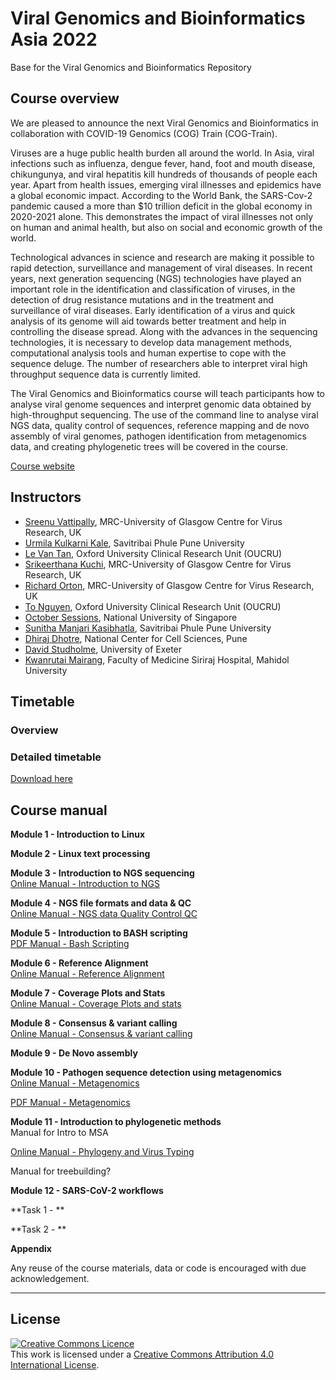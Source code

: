 # Viral Genomics and Bioinformatics Asia 2022
Base for the Viral Genomics and Bioinformatics Repository

## Course overview
We are pleased to announce the next Viral Genomics and Bioinformatics in collaboration with COVID-19 Genomics (COG) Train (COG-Train).

Viruses are a huge public health burden all around the world. In Asia, viral infections such as influenza, dengue fever, hand, foot and mouth disease, chikungunya, and viral hepatitis kill hundreds of thousands of people each year.  Apart from health issues, emerging viral illnesses and epidemics have a global economic impact. According to the World Bank, the SARS-Cov-2 pandemic caused a more than $10 trillion deficit in the global economy in 2020-2021 alone. This demonstrates the impact of viral illnesses not only on human and animal health, but also on social and economic growth of the world.

Technological advances in science and research are making it possible to rapid detection, surveillance and management of viral diseases. In recent years, next generation sequencing (NGS) technologies have played an important role in the identification and classification of viruses, in the detection of drug resistance mutations and in the treatment and surveillance of viral diseases. Early identification of a virus and quick analysis of its genome will aid towards better treatment and help in controlling the disease spread. Along with the advances in the sequencing technologies, it is necessary to develop data management methods, computational analysis tools and human expertise to cope with the sequence deluge. The number of researchers able to interpret viral high throughput sequence data is currently limited.   

The Viral Genomics and Bioinformatics course will teach participants how to analyse  viral genome sequences and interpret genomic data obtained by high-throughput sequencing. The use of the command line to analyse viral NGS data, quality control of sequences, reference mapping and de novo assembly of viral genomes, pathogen identification from metagenomics data, and creating phylogenetic trees will be covered in the course. 

[Course website](https://coursesandconferences.wellcomeconnectingscience.org/event/viral-genomics-and-bioinformatics-asia-20220822/)

## Instructors
- [Sreenu Vattipally](https://www.gla.ac.uk/researchinstitutes/iii/staff/sreenuvattipally/), MRC-University of Glasgow Centre for Virus Research, UK
- [Urmila Kulkarni Kale](https://www.researchgate.net/profile/Urmila_Kulkarni-Kale/), Savitribai Phule Pune University
- [Le Van Tan](), Oxford University Clinical Research Unit (OUCRU)
- [Srikeerthana Kuchi](), MRC-University of Glasgow Centre for Virus Research, UK
- [Richard Orton](https://www.gla.ac.uk/researchinstitutes/iii/staff/richardorton/), MRC-University of Glasgow Centre for Virus Research, UK
- [To Nguyen](), Oxford University Clinical Research Unit (OUCRU)
- [October Sessions](https://sph.nus.edu.sg/faculty-directory/sessions-october-michael/), National University of Singapore
- [Sunitha Manjari Kasibhatla](), Savitribai Phule Pune University
- [Dhiraj Dhotre](), National Center for Cell Sciences, Pune 
- [David Studholme](https://biosciences.exeter.ac.uk/staff/profile/index.php?web_id=david_studholme), University of Exeter
- [Kwanrutai Mairang](), Faculty of Medicine Siriraj Hospital, Mahidol University



## Timetable
### Overview


### Detailed timetable
[Download here]()


## Course manual
**Module 1 - Introduction to Linux** 

**Module 2 - Linux text processing**  

**Module 3 - Introduction to NGS sequencing**  
[Online Manual - Introduction to NGS](Modules/Introduction_to_NGS.md)

  
**Module 4 - NGS file formats and data & QC**  
[Online Manual - NGS data Quality Control QC](Modules/NGS_file_formats_and_QC.md)

**Module 5 - Introduction to BASH scripting**  
[PDF Manual - Bash Scripting](Modules/BASH_scripting.pdf)

**Module 6 - Reference Alignment**  
[Online Manual - Reference Alignment](Modules/Reference_alignment.md)
 
**Module 7 - Coverage Plots and Stats**  
[Online Manual - Coverage Plots and stats](Modules/Coverage_plots_and_statistics.md)
 
**Module 8 - Consensus & variant calling**  
[Online Manual - Consensus & variant calling](Modules/Consensus-and-variant-calling-theory-and-practical.md)

**Module 9 - De Novo assembly**  

**Module 10 - Pathogen sequence detection using metagenomics**  
[Online Manual - Metagenomics](course_data/Pathogen_sequence_detection_using_metagenomics/Module10-Metagnomics.md)

[PDF Manual - Metagenomics](course_data/Pathogen_sequence_detection_using_metagenomics/Module10-Metagnomics.pdf)


**Module 11 - Introduction to phylogenetic methods**  
Manual for Intro to MSA

[Online Manual - Phylogeny and Virus Typing](Modules/Phylogeny_&_Virus_Typing_HandsOnEx.md)

Manual for treebuilding?

**Module 12 - SARS-CoV-2 workflows**  

  
**Task 1 - **  

**Task 2 - **  

**Appendix**  




Any reuse of the course materials, data or code is encouraged with due acknowledgement.

******
## License
<a rel="license" href="http://creativecommons.org/licenses/by/4.0/"><img alt="Creative Commons Licence" style="border-width:0" src="https://i.creativecommons.org/l/by/4.0/88x31.png" /></a><br />This work is licensed under a <a rel="license" href="http://creativecommons.org/licenses/by/4.0/">Creative Commons Attribution 4.0 International License</a>.

